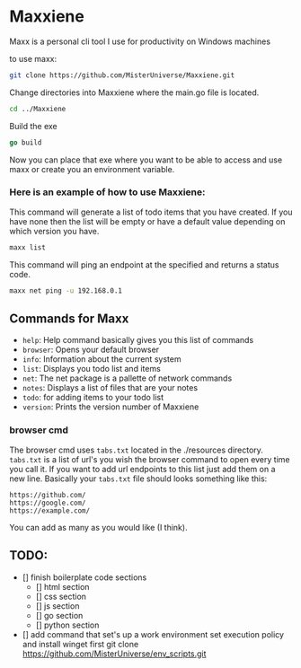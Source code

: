 # Maxxiene
Maxx is a personal cli tool I use for productivity on Windows machines

to use maxx:
```BASH
git clone https://github.com/MisterUniverse/Maxxiene.git

```

Change directories into Maxxiene where the main.go file is located.

```BASH
cd ../Maxxiene
```

Build the exe
```GO
go build
```

Now you can place that exe where you want to be able to access and use maxx or create you an environment variable.

### Here is an example of how to use Maxxiene:

This command will generate a list of todo items that you have created. If you have none then the list will be empty or have a default value depending on which version you have.
```BASH
maxx list
```

This command will ping an endpoint at the specified and returns a status code.
```BASH
maxx net ping -u 192.168.0.1
```


## Commands for Maxx
- `help`: Help command basically gives you this list of commands
- `browser`: Opens your default browser
- `info`: Information about the current system
- `list`: Displays you todo list and items
- `net`: The net package is a pallette of network commands
- `notes`: Displays a list of files that are your notes
- `todo`: for adding items to your todo list
- `version`: Prints the version number of Maxxiene



### browser cmd
The browser cmd uses `tabs.txt` located in the ./resources directory. `tabs.txt` is a list of url's you wish the browser command to open every time you call it. If you want to add url endpoints to this list just add them on a new line. Basically your `tabs.txt` file should looks something like this:

```
https://github.com/
https://google.com/
https://example.com/

```

You can add as many as you would like (I think).

## TODO:
- [] finish boilerplate code sections
    - [] html section
    - [] css section
    - [] js section
    - [] go section
    - [] python section
- [] add command that set's up a work environment set execution policy and install winget first
    git clone https://github.com/MisterUniverse/env_scripts.git

